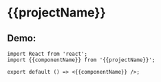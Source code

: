 # {{projectName}}

## Demo:

```tsx
import React from 'react';
import {{componentName}} from '{{projectName}}';

export default () => <{{componentName}} />;
```

<API src="component.tsx"></API>

